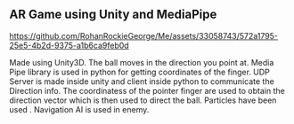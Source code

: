 ## AR Game using Unity and MediaPipe



https://github.com/RohanRockieGeorge/Me/assets/33058743/572a1795-25e5-4b2d-9375-a1b6ca9feb0d


Made using Unity3D. The ball moves in the direction you point at. Media Pipe library is used in python for getting coordinates of the finger. UDP Server is made inside unity and client inside python to communicate the Direction info. The coordinatess of the pointer finger are used to obtain the direction vector which is then used to direct the ball. Particles have been used . Navigation AI is used in enemy.
